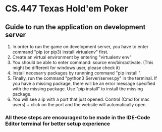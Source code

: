 <h1>CS.447 Texas Hold'em Poker</h1>

<h2>Guide to run the application on development server</h2>

<p>
  <ol> 
   <li> In order to run the game on development server, you have to enter command "pip (or pip3) install virtualenv" first. </li>
    <li> Create an virtual environment by entering "virtualenv env" </li>
  <li> You should be able to enter command: source env/bin/activate. (This might be different for windows user, please check it)</li>
  <li> Install necesarry packages by runnning command "pip install <package_name>".</li>
  <li>Finally, run the command "python3 Server/server.py" in the terminal. If you have a missing package, there will be an error message specified with the missing package. Use "pip install" to install the missing package.</li>
  <li> You will see a ip with a port that just opened. Control (Cmd for mac users) + click on the port and the website will automatically open. </li>
  </ol> 
</p>

<h3>All these steps are encouraged to be made in the IDE-Code Editor terminal for better setup experience</h3>
